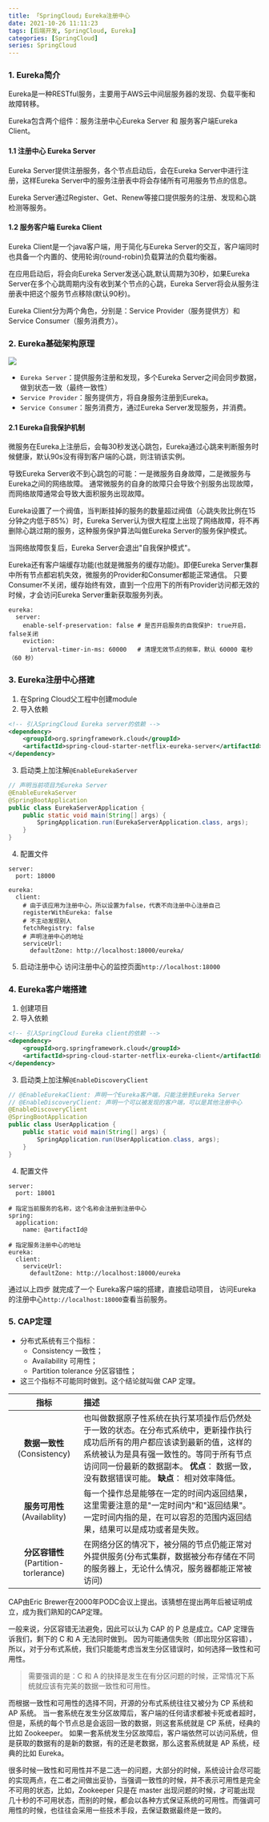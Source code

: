 ```yaml
---
title: 「SpringCloud」Eureka注册中心
date: 2021-10-26 11:11:23
tags: [后端开发, SpringCloud, Eureka]
categories: [SpringCloud]
series: SpringCloud
---
```


### 1. Eureka简介
Eureka是一种RESTful服务，主要用于AWS云中间层服务器的发现、负载平衡和故障转移。

Eureka包含两个组件：服务注册中心Eureka Server 和 服务客户端Eureka Client。<!-- more -->

#### 1.1 注册中心 Eureka Server
Eureka Server提供注册服务，各个节点启动后，会在Eureka Server中进行注册，这样Eureka Server中的服务注册表中将会存储所有可用服务节点的信息。

Eureka Server通过Register、Get、Renew等接口提供服务的注册、发现和心跳检测等服务。

#### 1.2 服务客户端 Eureka Client
Eureka Client是一个java客户端，用于简化与Eureka Server的交互，客户端同时也具备一个内置的、使用轮询(round-robin)负载算法的负载均衡器。

在应用启动后，将会向Eureka Server发送心跳,默认周期为30秒，如果Eureka Server在多个心跳周期内没有收到某个节点的心跳，Eureka Server将会从服务注册表中把这个服务节点移除(默认90秒)。

Eureka Client分为两个角色，分别是：Service Provider（服务提供方）和Service Consumer（服务消费方）。

### 2. Eureka基础架构原理
![](up-d28c3c3226eac7916a1e08da8bce40dfbd8.webp)

- `Eureka Server`：提供服务注册和发现，多个Eureka Server之间会同步数据，做到状态一致（最终一致性）
- `Service Provider`：服务提供方，将自身服务注册到Eureka。
- `Service Consumer`：服务消费方，通过Eureka Server发现服务，并消费。

#### 2.1 Eureka自我保护机制
微服务在Eureka上注册后，会每30秒发送心跳包，Eureka通过心跳来判断服务时候健康，默认90s没有得到客户端的心跳，则注销该实例。

导致Eureka Server收不到心跳包的可能：一是微服务自身故障，二是微服务与Eureka之间的网络故障。
通常微服务的自身的故障只会导致个别服务出现故障，而网络故障通常会导致大面积服务出现故障。

Eureka设置了一个阀值，当判断挂掉的服务的数量超过阀值（心跳失败比例在15分钟之内低于85%）时，Eureka Server认为很大程度上出现了网络故障，将不再删除心跳过期的服务，这种服务保护算法叫做Eureka Server的服务保护模式。

当网络故障恢复后，Eureka Server会退出"自我保护模式"。

Eureka还有客户端缓存功能(也就是微服务的缓存功能)。即便Eureka Server集群中所有节点都宕机失效，微服务的Provider和Consumer都能正常通信。
只要Consumer不关闭，缓存始终有效，直到一个应用下的所有Provider访问都无效的时候，才会访问Eureka Server重新获取服务列表。

``` ymal
eureka:
  server:
    enable-self-preservation: false # 是否开启服务的自我保护: true开启，false关闭
    eviction:
      interval-timer-in-ms: 60000   # 清理无效节点的频率，默认 60000 毫秒（60 秒）
```


### 3. Eureka注册中心搭建
1. 在Spring Cloud父工程中创建module
2. 导入依赖

``` xml
<!-- 引入SpringCloud Eureka server的依赖 -->
<dependency>
    <groupId>org.springframework.cloud</groupId>
    <artifactId>spring-cloud-starter-netflix-eureka-server</artifactId>
</dependency>
```

3. 启动类上加注解`@EnableEurekaServer`

``` java
// 声明当前项目为Eureka Server
@EnableEurekaServer
@SpringBootApplication
public class EurekaServerApplication {
    public static void main(String[] args) {
        SpringApplication.run(EurekaServerApplication.class, args);
    }
}
```

4. 配置文件

``` ymal
server:
  port: 18000

eureka:
  client:
    # 由于该应用为注册中心，所以设置为false，代表不向注册中心注册自己
    registerWithEureka: false
    # 不主动发现别人
    fetchRegistry: false
    # 声明注册中心的地址
    serviceUrl:
      defaultZone: http://localhost:18000/eureka/
```

5. 启动注册中心 访问注册中心的监控页面`http://localhost:18000`



### 4. Eureka客户端搭建
1. 创建项目
2. 导入依赖

``` xml
<!-- 引入SpringCloud Eureka client的依赖 -->
<dependency>
    <groupId>org.springframework.cloud</groupId>
    <artifactId>spring-cloud-starter-netflix-eureka-client</artifactId>
</dependency>
```

3. 启动类上加注解`@EnableDiscoveryClient`

``` java
// @EnableEurekaClient: 声明一个Eureka客户端，只能注册到Eureka Server
// @EnableDiscoveryClient: 声明一个可以被发现的客户端，可以是其他注册中心
@EnableDiscoveryClient
@SpringBootApplication
public class UserApplication {
    public static void main(String[] args) {
        SpringApplication.run(UserApplication.class, args);
    }
}
```

4. 配置文件

``` ymal
server:
  port: 18001

# 指定当前服务的名称，这个名称会注册到注册中心
spring:
  application:
    name: @artifactId@

# 指定服务注册中心的地址
eureka:
  client:
    serviceUrl:
      defaultZone: http://localhost:18000/eureka
```

通过以上四步 就完成了一个 Eureka客户端的搭建，直接启动项目， 访问Eureka的注册中心`http://localhost:18000`查看当前服务。


### 5. CAP定理
- 分布式系统有三个指标：
    * Consistency 一致性；
    * Availability 可用性；
    * Partition tolerance 分区容错性；
- 这三个指标不可能同时做到。这个结论就叫做 CAP 定理。

| 指标 | 描述 |
| :----: | :---- |
|**数据一致性** (Consistency) | 也叫做数据原子性系统在执行某项操作后仍然处于一致的状态。在分布式系统中，更新操作执行成功后所有的用户都应该读到最新的值，这样的系统被认为是具有强一致性的。等同于所有节点访问同一份最新的数据副本。 **优点**： 数据一致，没有数据错误可能。 **缺点**： 相对效率降低。|
|**服务可用性** (Availablity) | 每一个操作总是能够在一定的时间内返回结果，这里需要注意的是"一定时间内"和"返回结果"。一定时间内指的是，在可以容忍的范围内返回结果，结果可以是成功或者是失败。|
|**分区容错性** (Partition-torlerance) |在网络分区的情况下，被分隔的节点仍能正常对外提供服务(分布式集群，数据被分布存储在不同的服务器上，无论什么情况，服务器都能正常被访问)|

CAP由Eric Brewer在2000年PODC会议上提出。该猜想在提出两年后被证明成立，成为我们熟知的CAP定理。

一般来说，分区容错无法避免，因此可以认为 CAP 的 P 总是成立。CAP 定理告诉我们，剩下的 C 和 A 无法同时做到。 因为可能通信失败（即出现分区容错），所以，对于分布式系统，我们只能能考虑当发生分区错误时，如何选择一致性和可用性。

> 需要强调的是：C 和 A 的抉择是发生在有分区问题的时候，正常情况下系统就应该有完美的数据一致性和可用性。

而根据一致性和可用性的选择不同，开源的分布式系统往往又被分为 CP 系统和 AP 系统。
当一套系统在发生分区故障后，客户端的任何请求都被卡死或者超时，但是，系统的每个节点总是会返回一致的数据，则这套系统就是 CP 系统，经典的比如 Zookeeper。
如果一套系统发生分区故障后，客户端依然可以访问系统，但是获取的数据有的是新的数据，有的还是老数据，那么这套系统就是 AP 系统，经典的比如 Eureka。

很多时候一致性和可用性并不是二选一的问题，大部分的时候，系统设计会尽可能的实现两点，在二者之间做出妥协，当强调一致性的时候，并不表示可用性是完全不可用的状态，比如，Zookeeper 只是在 master 出现问题的时候，才可能出现几十秒的不可用状态，而别的时候，都会以各种方式保证系统的可用性。而强调可用性的时候，也往往会采用一些技术手段，去保证数据最终是一致的。

